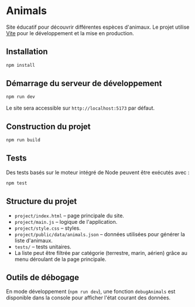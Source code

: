 # Animals

Site éducatif pour découvrir différentes espèces d'animaux. Le projet utilise [Vite](https://vitejs.dev/) pour le développement et la mise en production.

## Installation

```bash
npm install
```

## Démarrage du serveur de développement

```bash
npm run dev
```

Le site sera accessible sur `http://localhost:5173` par défaut.

## Construction du projet

```bash
npm run build
```

## Tests

Des tests basés sur le moteur intégré de Node peuvent être exécutés avec :

```bash
npm test
```

## Structure du projet

- `project/index.html` – page principale du site.
- `project/main.js` – logique de l'application.
- `project/style.css` – styles.
- `project/public/data/animals.json` – données utilisées pour générer la liste d'animaux.
- `tests/` – tests unitaires.
- La liste peut être filtrée par catégorie (terrestre, marin, aérien) grâce au menu déroulant de la page principale.

## Outils de débogage

En mode développement (`npm run dev`), une fonction `debugAnimals` est disponible dans la console pour afficher l'état courant des données.
